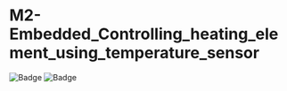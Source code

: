 # M2-Embedded_Controlling_heating_element_using_temperature_sensor
![Badge](https://api.codiga.io/project/30161/score/svg)
![Badge](https://api.codiga.io/project/30161/status/svg)
